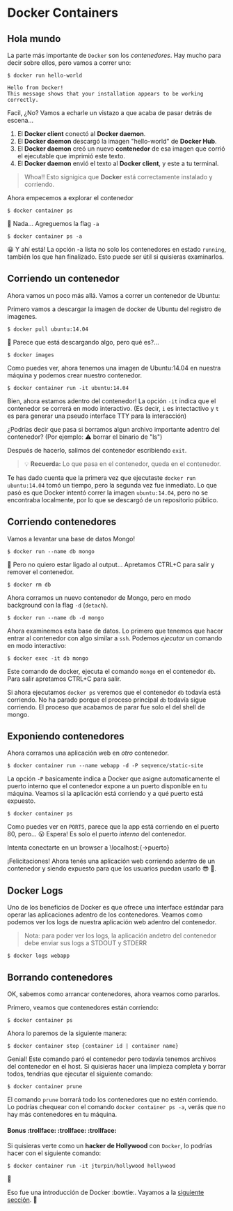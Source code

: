 # Docker Containers

## Hola mundo

La parte más importante de `Docker` son los *contenedores*. Hay mucho para decir sobre ellos, pero vamos a correr uno:

```
$ docker run hello-world

Hello from Docker!
This message shows that your installation appears to be working correctly.
```

Facil, ¿No? Vamos a echarle un vistazo a que acaba de pasar detrás de escena...

 1. El **Docker client** conectó al **Docker daemon**.
 2. El **Docker daemon** descargó la imagen "hello-world" de **Docker Hub**.
 3. El **Docker daemon** creó un nuevo **contenedor** de esa imagen que corrió el ejecutable
    que imprimió este texto.
 4. El **Docker daemon** envió el texto al **Docker client**, y este a tu terminal.


> Whoa!! Esto signigica que **Docker** está correctamente instalado y corriendo.

Ahora empecemos a explorar el contenedor

```
$ docker container ps
```

🤔 Nada... Agreguemos la flag `-a`

```
$ docker container ps -a
```

😀 Y ahí está! La opción -a lista no solo los contenedores en estado `running`, también los que han finalizado. Esto puede ser útil si quisieras examinarlos.


## Corriendo un contenedor

Ahora vamos un poco más allá. Vamos a correr un contenedor de Ubuntu:

Primero vamos a descargar la imagen de docker de Ubuntu del registro de imagenes.

```
$ docker pull ubuntu:14.04
```

🤔 Parece que está descargando algo, pero qué es?...

```
$ docker images
```

Como puedes ver, ahora tenemos una imagen de Ubuntu:14.04 en nuestra máquina y podemos crear nuestro contenedor.

```
$ docker container run -it ubuntu:14.04
```

Bien, ahora estamos adentro del contenedor! La opción `-it` indica que el contenedor se correrá en modo interactivo. (Es decir, `i` es intectactivo y `t` es para generar una pseudo interface TTY para la interacción)

¿Podrías decir que pasa si borramos algun archivo importante adentro del contenedor? (Por ejemplo: :warning: borrar el binario de "ls")

Después de hacerlo, salimos del contenedor escribiendo `exit`.


> :bulb: **Recuerda:** Lo que pasa en el contenedor, queda en el contenedor.

Te has dado cuenta que la primera vez que ejecutaste `docker run ubuntu:14.04` tomó un tiempo, pero la segunda vez fue inmediato. Lo que pasó es que Docker intentó correr la imagen `ubuntu:14.04`, pero no se encontraba localmente, por lo que se descargó de un repositorio público.

## Corriendo contenedores

Vamos a levantar una base de datos Mongo!

```
$ docker run --name db mongo
```

🤔 Pero no quiero estar ligado al output... Apretamos CTRL+C para salir y remover el contenedor.

```
$ docker rm db
```

Ahora corramos un nuevo contenedor de Mongo, pero en modo background con la flag `-d` (`detach`).

```
$ docker run --name db -d mongo
```

Ahora examinemos esta base de datos. Lo primero que tenemos que hacer entrar al contenedor con algo similar a `ssh`. Podemos _ejecutar_ un comando en modo interactivo:

```
$ docker exec -it db mongo
```

Este comando de docker, ejecuta el comando `mongo` en el contenedor `db`. Para salir apretamos CTRL+C para salir.


Si ahora ejecutamos `docker ps` veremos que el contenedor `db` todavía está corriendo. No ha parado porque el proceso principal `db` todavía sigue corriendo.
El proceso que acabamos de parar fue solo el del shell de mongo.


## Exponiendo contenedores

Ahora corramos una aplicación web en _otro_ contenedor.

```
$ docker container run --name webapp -d -P seqvence/static-site
```

La opción `-P` basicamente indica a Docker que asigne automaticamente el puerto interno que el contenedor expone a un puerto disponible en tu máquina.
Veamos si la aplicación está corriendo y a qué puerto está expuesto.


```
$ docker container ps
```

Como puedes ver en `PORTS`, parece que la app está corriendo en el puerto 80, pero... 😮 Espera! Es solo el puerto _interno_ del contenedor.

Intenta conectarte en un browser a \\localhost:{->puerto}

¡Felicitaciones! Ahora tenés una aplicación web corriendo adentro de un contenedor y siendo expuesto para que los usuarios puedan usarlo 😎 🐳.


## Docker Logs


Uno de los beneficios de Docker es que ofrece una interface estándar para operar las aplicaciones adentro de los contenedores. 
Veamos como podemos ver los logs de nuestra aplicación web adentro del contenedor.

> Nota: para poder ver los logs, la aplicación andetro del contenedor debe enviar sus logs a STDOUT y STDERR


```
$ docker logs webapp
```

## Borrando contenedores

OK, sabemos como arrancar contenedores, ahora veamos como pararlos.

Primero, veamos que contenedores están corriendo:

```
$ docker container ps
```

Ahora lo paremos de la siguiente manera:

``` 
$ docker container stop {container id | container name}
```

Genial! Este comando paró el contenedor pero todavía tenemos archivos del contenedor en el host. Si quisieras hacer una limpieza completa y borrar todos, tendrias que ejecutar el siguiente comando:

``` 
$ docker container prune
```
El comando `prune` borrará todo los contenedores que no estén corriendo. Lo podrías chequear con el comando `docker container ps -a`, verás que no hay más contenedores en tu máquina.


#### Bonus :trollface: :trollface: :trollface:

Si quisieras verte como un **hacker de Hollywood** con `Docker`, lo podrías hacer con el siguiente comando:

```
$ docker container run -it jturpin/hollywood hollywood
```
:grimacing:


Eso fue una introducción de Docker :bowtie:. Vayamos a la [siguiente sección](https://github.com/bitlogic/hello-docker/tree/master/2-building-images). :punch:
